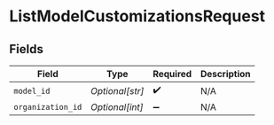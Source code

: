 # ListModelCustomizationsRequest


## Fields

| Field              | Type               | Required           | Description        |
| ------------------ | ------------------ | ------------------ | ------------------ |
| `model_id`         | *Optional[str]*    | :heavy_check_mark: | N/A                |
| `organization_id`  | *Optional[int]*    | :heavy_minus_sign: | N/A                |